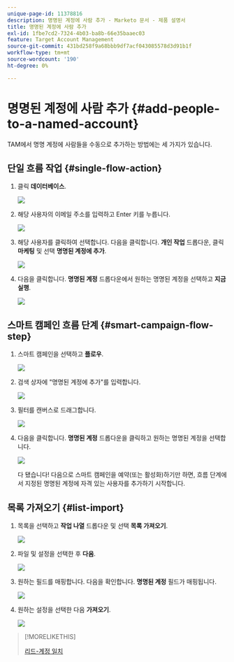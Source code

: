 ```yaml
---
unique-page-id: 11378816
description: 명명된 계정에 사람 추가 - Marketo 문서 - 제품 설명서
title: 명명된 계정에 사람 추가
exl-id: 1fbe7cd2-7324-4b03-ba8b-66e35baaec03
feature: Target Account Management
source-git-commit: 431bd258f9a68bbb9df7acf043085578d3d91b1f
workflow-type: tm+mt
source-wordcount: '190'
ht-degree: 0%

---
```


# 명명된 계정에 사람 추가 {#add-people-to-a-named-account}

TAM에서 명명 계정에 사람들을 수동으로 추가하는 방법에는 세 가지가 있습니다.

## 단일 흐름 작업 {#single-flow-action}

1. 클릭 **데이터베이스**.

   ![](assets/one-2.png)

1. 해당 사용자의 이메일 주소를 입력하고 Enter 키를 누릅니다.

   ![](assets/two.png)

1. 해당 사용자를 클릭하여 선택합니다. 다음을 클릭합니다. **개인 작업** 드롭다운, 클릭 **마케팅** 및 선택 **명명된 계정에 추가**.

   ![](assets/three.png)

1. 다음을 클릭합니다. **명명된 계정** 드롭다운에서 원하는 명명된 계정을 선택하고 **지금 실행**.

   ![](assets/four.png)

## 스마트 캠페인 흐름 단계 {#smart-campaign-flow-step}

1. 스마트 캠페인을 선택하고 **플로우**.

   ![](assets/five.png)

1. 검색 상자에 &quot;명명된 계정에 추가&quot;를 입력합니다.

   ![](assets/six.png)

1. 필터를 캔버스로 드래그합니다.

   ![](assets/seven.png)

1. 다음을 클릭합니다. **명명된 계정** 드롭다운을 클릭하고 원하는 명명된 계정을 선택합니다.

   ![](assets/eight.png)

   다 됐습니다! 다음으로 스마트 캠페인을 예약(또는 활성화)하기만 하면, 흐름 단계에서 지정된 명명된 계정에 자격 있는 사용자를 추가하기 시작합니다.

## 목록 가져오기 {#list-import}

1. 목록을 선택하고 **작업 나열** 드롭다운 및 선택 **목록 가져오기**.

   ![](assets/nine.png)

1. 파일 및 설정을 선택한 후 **다음**.

   ![](assets/ten.png)

1. 원하는 필드를 매핑합니다. 다음을 확인합니다. **명명된 계정** 필드가 매핑됩니다.

   ![](assets/eleven.png)

1. 원하는 설정을 선택한 다음 **가져오기**.

   ![](assets/twelve.png)

>[!MORELIKETHIS]
>
>[리드-계정 일치](/help/marketo/product-docs/target-account-management/target/named-accounts/lead-to-account-matching.md)
